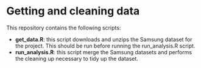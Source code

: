 # Getting and cleaning data

This repository contains the following scripts:

- **get_data.R**: this script downloads and unzips the Samsung dataset for the
  project. This should be run before running the run_analysis.R script.
- **run_analysis.R**: this script merge the Samsung datasets and performs the
  cleaning up necessary to tidy up the dataset.
